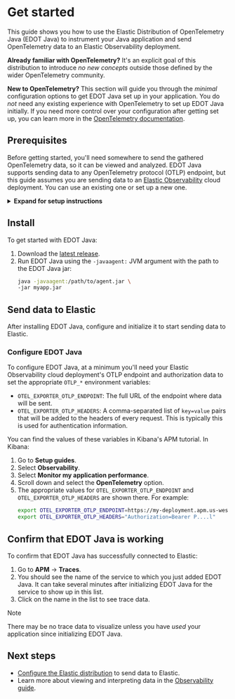 <!--
Goal of this doc:
The user is able to successfully see data from their Java application make it to the Elastic UI via the Elastic Distribution of OpenTelemetry Java
-->

# Get started

This guide shows you how to use the Elastic Distribution of OpenTelemetry Java (EDOT Java) to instrument your Java application and send OpenTelemetry data to an Elastic Observability deployment.

**Already familiar with OpenTelemetry?** It's an explicit goal of this distribution to introduce _no new concepts_ outside those defined by the wider OpenTelemetry community.

**New to OpenTelemetry?** This section will guide you through the _minimal_ configuration options to get EDOT Java set up in your application. You do _not_ need any existing experience with OpenTelemetry to set up EDOT Java initially. If you need more control over your configuration after getting set up, you can learn more in the [OpenTelemetry documentation](https://opentelemetry.io/docs/zero-code/java/agent/).

<!-- ✅ What the user needs to know and/or do before they install EDOT Java -->
## Prerequisites

Before getting started, you'll need somewhere to send the gathered OpenTelemetry data, so it can be viewed and analyzed. EDOT Java supports sending data to any OpenTelemetry protocol (OTLP) endpoint, but this guide assumes you are sending data to an [Elastic Observability](https://www.elastic.co/observability) cloud deployment. You can use an existing one or set up a new one.

<details>
<summary><strong>Expand for setup instructions</strong></summary>

To create your first Elastic Observability deployment:

1. Sign up for a [free Elastic Cloud trial](https://cloud.elastic.co/registration) or sign into an existing account.
1. Go to <https://cloud.elastic.co/home>.
1. Click **Create deployment**.
1. When the deployment is ready, click **Open** to visit your Kibana home page (for example, `https://{DEPLOYMENT_NAME}.kb.{REGION}.cloud.es.io/app/home#/getting_started`).
</details>

<!-- ✅ How to install EDOT Java -->
## Install

<!-- ✅ Step-by-step instructions -->
To get started with EDOT Java:

1. Download the [latest release](https://mvnrepository.com/artifact/co.elastic.otel/elastic-otel-javaagent/latest).
1. Run EDOT Java using the `-javaagent:` JVM argument with the path to the EDOT Java jar:
    ```bash
    java -javaagent:/path/to/agent.jar \
    -jar myapp.jar
    ```

<!-- ✅ Start-to-finish operation -->
## Send data to Elastic

After installing EDOT Java, configure and initialize it to start
sending data to Elastic.

<!-- ✅ Provide _minimal_ configuration/setup -->
### Configure EDOT Java

<!-- ✅ Step-by-step instructions -->
To configure EDOT Java, at a minimum you'll need your Elastic Observability cloud deployment's OTLP endpoint and
authorization data to set the appropriate `OTLP_*` environment variables:

* `OTEL_EXPORTER_OTLP_ENDPOINT`: The full URL of the endpoint where data will be sent.
* `OTEL_EXPORTER_OTLP_HEADERS`: A comma-separated list of `key=value` pairs that will
be added to the headers of every request. This is typically this is used for authentication information.

You can find the values of these variables in Kibana's APM tutorial.
In Kibana:

1. Go to **Setup guides**.
1. Select **Observability**.
1. Select **Monitor my application performance**.
1. Scroll down and select the **OpenTelemetry** option.
1. The appropriate values for `OTEL_EXPORTER_OTLP_ENDPOINT` and `OTEL_EXPORTER_OTLP_HEADERS` are shown there.
  For example:
    ```sh
    export OTEL_EXPORTER_OTLP_ENDPOINT=https://my-deployment.apm.us-west1.gcp.cloud.es.io
    export OTEL_EXPORTER_OTLP_HEADERS="Authorization=Bearer P....l"
    ```

<!--  ✅ What success looks like -->
## Confirm that EDOT Java is working

To confirm that EDOT Java has successfully connected to Elastic:

1. Go to **APM** → **Traces**.
1. You should see the name of the service to which you just added EDOT Java.
It can take several minutes after initializing EDOT Java for the service to show up in this list.
1. Click on the name in the list to see trace data.

> [!NOTE]
> There may be no trace data to visualize unless you have _used_ your application since initializing EDOT Java.

<!-- ✅ What they should do next -->
## Next steps

* [Configure the Elastic distribution](./configure.md) to send data to Elastic.
* Learn more about viewing and interpreting data in the [Observability guide](https://www.elastic.co/guide/en/observability/current/apm.html).
